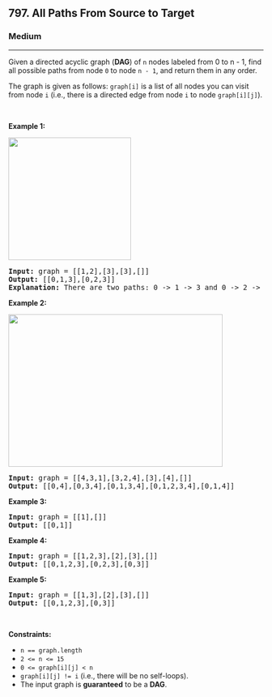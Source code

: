 <h2>797. All Paths From Source to Target</h2><h3>Medium</h3><hr><div><p>Given a directed&nbsp;acyclic graph (<strong>DAG</strong>) of <code>n</code> nodes labeled from 0 to n - 1,&nbsp;find all possible paths from node <code>0</code> to node <code>n - 1</code>, and return them in any order.</p>

<p>The graph is given as follows:&nbsp;<code>graph[i]</code> is a list of all nodes you can visit from node <code>i</code>&nbsp;(i.e., there is a directed edge from node <code>i</code> to node <code>graph[i][j]</code>).</p>

<p>&nbsp;</p>
<p><strong>Example 1:</strong></p>
<img alt="" src="https://assets.leetcode.com/uploads/2020/09/28/all_1.jpg" style="width: 242px; height: 242px;">
<pre><strong>Input:</strong> graph = [[1,2],[3],[3],[]]
<strong>Output:</strong> [[0,1,3],[0,2,3]]
<strong>Explanation:</strong> There are two paths: 0 -&gt; 1 -&gt; 3 and 0 -&gt; 2 -&gt; 3.
</pre>

<p><strong>Example 2:</strong></p>
<img alt="" src="https://assets.leetcode.com/uploads/2020/09/28/all_2.jpg" style="width: 423px; height: 301px;">
<pre><strong>Input:</strong> graph = [[4,3,1],[3,2,4],[3],[4],[]]
<strong>Output:</strong> [[0,4],[0,3,4],[0,1,3,4],[0,1,2,3,4],[0,1,4]]
</pre>

<p><strong>Example 3:</strong></p>

<pre><strong>Input:</strong> graph = [[1],[]]
<strong>Output:</strong> [[0,1]]
</pre>

<p><strong>Example 4:</strong></p>

<pre><strong>Input:</strong> graph = [[1,2,3],[2],[3],[]]
<strong>Output:</strong> [[0,1,2,3],[0,2,3],[0,3]]
</pre>

<p><strong>Example 5:</strong></p>

<pre><strong>Input:</strong> graph = [[1,3],[2],[3],[]]
<strong>Output:</strong> [[0,1,2,3],[0,3]]
</pre>

<p>&nbsp;</p>
<p><strong>Constraints:</strong></p>

<ul>
	<li><code>n == graph.length</code></li>
	<li><code>2 &lt;= n &lt;= 15</code></li>
	<li><code>0 &lt;= graph[i][j] &lt; n</code></li>
	<li><code>graph[i][j] != i</code> (i.e., there will be no self-loops).</li>
	<li>The input graph is <strong>guaranteed</strong> to be a <strong>DAG</strong>.</li>
</ul>
</div>